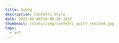 ```yaml
---
title: Swing
description: Confetti Style
date: 2022-02-06T10:00:10.341Z
thumbnail: /static/img/confetti_quilt_resized.jpg
tags:
  - art
---
```

